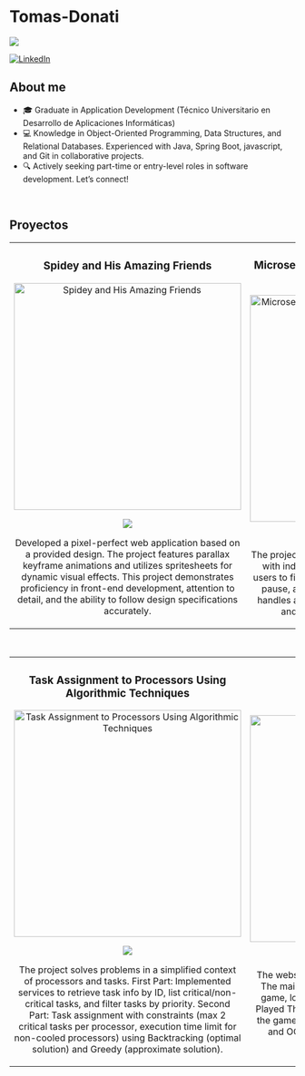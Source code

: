 # Tomas-Donati
<div>
</div>
<div">
<img  src="https://i.imgur.com/F6lH7T9.png">
</div>

[![LinkedIn](https://img.shields.io/badge/LinkedIn-Mateo%20Mauro-blue?style=social&logo=linkedin)](https://www.linkedin.com/in/mateo-mauro/)


## About me

- 🎓 Graduate in Application Development (Técnico Universitario en Desarrollo de Aplicaciones Informáticas)  
- 💻 Knowledge in Object-Oriented Programming, Data Structures, and Relational Databases. Experienced with Java, Spring Boot, javascript, and Git in collaborative projects.  
- 🔍 Actively seeking part-time or entry-level roles in software development. Let’s connect!  
<br>

## Proyectos
<table>
<tr>
<td width="50%">
<h3 align="center">Spidey and His Amazing Friends</h3>
<div align="center">
<a href="https://mateomauro.github.io/Spidey/" target="_blank"><img src="https://i.imgur.com/4HQMAXm.png" width="400" objeti cover alt="Spidey and His Amazing Friends"></a>
<p>
<a href="https://github.com/mateomauro/Spidey" target="_blank">
<img src="https://img.shields.io/badge/CÓDIGO-ff9?style=for-the-badge&logo=github&logoColor=black">
</a>
</p>
<p>Developed a pixel-perfect web application based on a provided design. The project features parallax keyframe animations and utilizes spritesheets for dynamic visual effects. This project demonstrates proficiency in front-end development, attention to detail, and the ability to follow design specifications accurately.</p>
</div>
                                                                                      
</td>

<td width="50%">
<h3 align="center">Microservices System for Electric Scooter Rentals</h3>
<div align="center">
<a href="https://github.com/ArisGuimera/Curso-Kotlin-Multiplatform" target="_blank"><img src="https://i.imgur.com/BUi8Z0I.jpg" width="400" alt="Microservices System for Electric Scooter Rentals"></a>
<p>
<a href="https://github.com/mateomauro/microservicios_spring" target="_blank">
<img src="https://img.shields.io/badge/C%C3%93DIGO-cfaae0?style=for-the-badge&logo=github&logoColor=black">
</a>
</p>
<p>The project implements a microservices architecture with independent relational databases. It allows users to find nearby scooters and manage the start, pause, and end of their trips. Each microservice handles a part of the process, ensuring scalability and efficiency in managing the rentals.</p>
</div>
                                                                                      
</td>                                                           
</table>                                                                                 
</div>
<br>

<table>
<tr>
<td width="50%">
<h3 align="center">Task Assignment to Processors Using Algorithmic Techniques</h3>
<div align="center">
<a href="https://github.com/mateomauro/Task-Assignment-to-Processors-Using-Algorithmic-Techniques" target="_blank"><img src="https://i.imgur.com/2i20alx.png" width="400" alt="Task Assignment to Processors Using Algorithmic Techniques"></a>
<p>
<a href="https://github.com/mateomauro/Task-Assignment-to-Processors-Using-Algorithmic-Techniques" target="_blank">
<img src="https://img.shields.io/badge/CÓDIGO-ff9?style=for-the-badge&logo=github&logoColor=black">
</a>
</p>
<p>The project solves problems in a simplified context of processors and tasks. First Part: Implemented services to retrieve task info by ID, list critical/non-critical tasks, and filter tasks by priority. Second Part: Task assignment with constraints (max 2 critical tasks per processor, execution time limit for non-cooled processors) using Backtracking (optimal solution) and Greedy (approximate solution).</p>
</div>
                                                                                      
</td>       
<td width="50%">
               <br>
<h3 align="center">Video Game Web Page</h3>
<div align="center">                                       
<a href="https://mateomauro.github.io/Interfaces/TP2/home.html" target="_blank"><img src="https://i.imgur.com/3N4wMu4.png" width="400" alt="Video Game Web Page"></a>
<br>
<p>
<a href="https://github.com/mateomauro/Interfaces" target="_blank">
<img src="https://img.shields.io/badge/C%C3%93DIGO-80ffaa?style=for-the-badge&logo=github&logoColor=black">
</a>
</p>
</p>The website is responsive only on the home page. The main interactive feature is the Connect Four game, located in the center section under “Most Played This Week.” Navigate to this section to play the game, which showcases advanced JavaScript and OOP skills. Enjoy the modern design and animations throughout the site.</p>
</div>    

</table>                                                                                 
</div>
<br>
